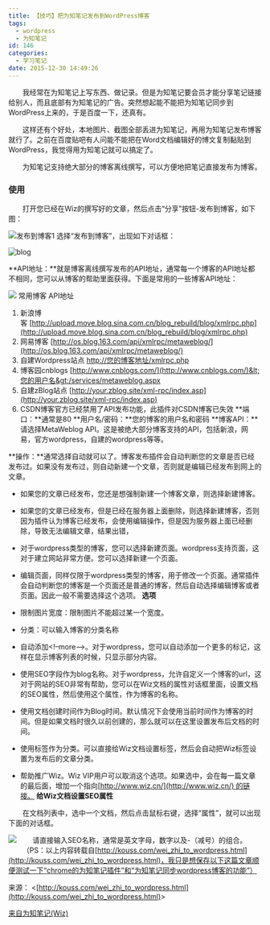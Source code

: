 ```yaml
---
title: 【技巧】把为知笔记发布到WordPress博客
tags:
  - wordpress
  - 为知笔记
id: 146
categories:
  - 学习笔记
date: 2015-12-30 14:49:26
---
```


&emsp;&emsp;我经常在为知笔记上写东西、做记录。但是为知笔记要会员才能分享笔记链接给别人，而且底部有为知笔记的广告。突然想起能不能把为知笔记同步到WordPress上来的，于是百度一下，还真有。

<!--more-->
&emsp;&emsp;这样还有个好处，本地图片、截图全部丢进为知笔记，再用为知笔记发布博客就行了。之前在百度贴吧有人问能不能把在Word文档编辑好的博文复制黏贴到WordPress，我觉得用为知笔记就可以搞定了。


&emsp;&emsp;为知笔记支持绝大部分的博客离线撰写，可以方便地把笔记直接发布为博客。


### 使用

&emsp;&emsp;打开您已经在Wiz的撰写好的文章，然后点击“分享”按钮-发布到博客，如下图：

![](http://youthliuxi.cn/wp-content/uploads/2015/12/a5530c37485be220a53c851eafea7d2e_ef8190f2-e4ee-4960-8f4c-9a51c8f8083a-1.png "发布到博客1")
选择“发布到博客”，出现如下对话框：

![](http://youthliuxi.cn/wp-content/uploads/2015/12/a5530c37485be220a53c851eafea7d2e_59b4ab2a-8ff2-41e7-a227-5f7e55e18707-1.png "blog")

**API地址：**就是博客离线撰写发布的API地址，通常每一个博客的API地址都不相同，您可以从博客的帮助里面获得。下面是常用的一些博客API地址：

![](http://youthliuxi.cn/wp-content/uploads/2015/12/a5530c37485be220a53c851eafea7d2e_8771a5d6-e73b-4274-91e6-00ed90c93d03-1.gif) 常用博客 API地址

1. 新浪博客 [http://upload.move.blog.sina.com.cn/blog_rebuild/blog/xmlrpc.php](http://upload.move.blog.sina.com.cn/blog_rebuild/blog/xmlrpc.php)
1. 网易博客 [http://os.blog.163.com/api/xmlrpc/metaweblog/](http://os.blog.163.com/api/xmlrpc/metaweblog/)
1. 自建Wordpress站点 [http://您的博客地址/xmlrpc.php](http://xn--9kr22gnbw3zxphlx0b/xmlrpc.php)
1. 博客园cnblogs [http://www.cnblogs.com/](http://www.cnblogs.com/)&lt;您的用户名&gt;/services/metaweblog.aspx
1. 自建zBlog站点 [http://your.zblog.site/xml-rpc/index.asp](http://your.zblog.site/xml-rpc/index.asp)
1. CSDN博客官方已经禁用了API发布功能，此插件对CSDN博客已失效
**端口：**通常是80
**用户名/密码：**您的博客的用户名和密码
**博客API：**请选择MetaWeblog API。这是被绝大部分博客支持的API，包括新浪，网易，官方wordpress，自建的wordpress等等。

**操作：**通常选择自动就可以了。博客发布插件会自动判断您的文章是否已经发布过。如果没有发布过，则自动新建一个文章，否则就是编辑已经发布到网上的文章。

*   如果您的文章已经发布，您还是想强制新建一个博客文章，则选择新建博客。
*   如果您的文章已经发布，但是已经在服务器上面删除，则选择新建博客，否则因为插件认为博客已经发布，会使用编辑操作，但是因为服务器上面已经删除，导致无法编辑文章，结果出错，
*   对于wordpress类型的博客，您可以选择新建页面。wordpress支持页面，这对于建立网站非常方便。您可以选择新建一个页面。
*   编辑页面，同样仅限于wordpress类型的博客，用于修改一个页面。通常插件会自动判断您的博客是一个页面还是普通的博客，然后自动选择编辑博客或者页面。因此一般不需要选择这个选项。
**选项**

*   限制图片宽度：限制图片不能超过某一个宽度。
*   分类：可以输入博客的分类名称
*   自动添加&lt;!–more–&gt;。对于wordpress，您可以自动添加一个更多的标记，这样在显示博客列表的时候，只显示部分内容。
*   使用SEO字段作为blog名称。对于wordpress，允许自定义一个博客的url，这对于网站的SEO非常有帮助，您可以在Wiz文档的属性对话框里面，设置文档的SEO属性，然后使用这个属性，作为博客的名称。
*   使用文档创建时间作为Blog时间。默认情况下会使用当前时间作为博客的时间。但是如果文档时很久以前创建的，那么就可以在这里设置发布后文档的时间。
*   使用标签作为分类。可以直接给Wiz文档设置标签，然后会自动把Wiz标签设置为发布后的文章分类。
*   帮助推广Wiz。Wiz VIP用户可以取消这个选项。如果选中，会在每一篇文章的最后面，增加一个指向[http://www.wiz.cn/](http://www.wiz.cn/) 的链接。
**给Wiz文档设置SEO属性**

&emsp;&emsp;在文档列表中，选中一个文档，然后点击鼠标右键，选择“属性”，就可以出现下面的对话框。

![](http://youthliuxi.cn/wp-content/uploads/2015/12/a5530c37485be220a53c851eafea7d2e_cee3d789-a023-4c11-9091-80fcbc40e1d1-1.png)
&emsp;&emsp;请直接输入SEO名称，通常是英文字母，数字以及-（减号）的组合。
&emsp;&emsp;（PS：以上内容转载自[http://kouss.com/wei_zhi_to_wordpress.html](http://kouss.com/wei_zhi_to_wordpress.html)，我只是想保存以下这篇文章顺便测试一下“chrome的为知笔记插件”和“为知笔记同步wordpress博客的功能”）

来源： &lt;[http://kouss.com/wei_zhi_to_wordpress.html](http://kouss.com/wei_zhi_to_wordpress.html)&gt;

[来自为知笔记(Wiz)](http://www.wiz.cn/i/d15372b9 "来自为知笔记(Wiz)")